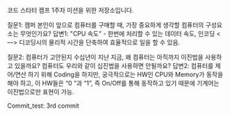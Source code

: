 코드 스타터 캠프 1주차 미션을 위한 저장소입니다.

질문1: 캠퍼 본인이 앞으로 컴퓨터를 구매할 때, 가장 중요하게 생각할 컴퓨터의 구성요소는 무엇인가요?
답변1: "CPU 속도" - 한번에 처리할 수 있는 데이터 속도, 인코딩 <—> 디코딩시의 물리적 시간을 단축하여 효율적으로 일을 할 수 있음. 

질문2: 컴퓨터가 고안된지 수십년이 지난 지금, 왜 컴퓨터는 아직까지 이진법을 사용하고 있을까요? 컴퓨터도 우리와 같이 십진법을 사용하면 안될까요?
답변2: 컴퓨터를 제어/연산 하기 위해 Coding을 하지만, 궁극적으로는 HW인 CPU와 Memory가 동작을 해야 하고, 이 HW들은 “0 ”과 “1”, 즉 On/Off를 통해 동작하고 있기 때문에 기계어는 이진법으로만 표현이 가능. 

Commit_test: 3rd commit
